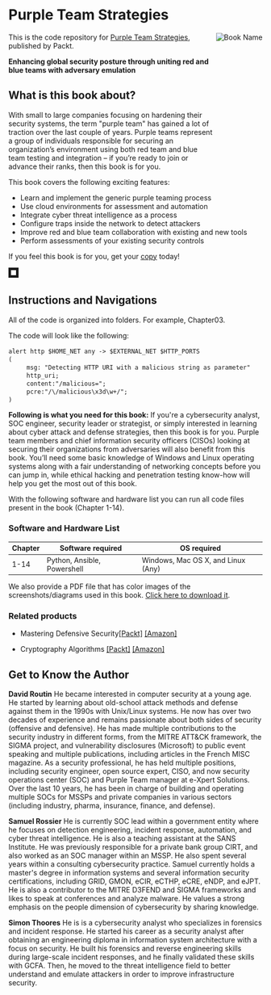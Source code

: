 # Purple Team Strategies

<a href="https://www.packtpub.com/product/purple-team-strategies/9781801074292"><img src="https://static.packt-cdn.com/products/9781801074292/cover/smaller" alt="Book Name" height="256px" align="right"></a>

This is the code repository for [Purple Team Strategies](https://www.packtpub.com/product/purple-team-strategies/9781801074292), published by Packt.

**Enhancing global security posture through uniting red and blue teams with adversary emulation**

## What is this book about?
With small to large companies focusing on hardening their security systems, the term "purple team" has gained a lot of traction over the last couple of years. Purple teams represent a group of individuals responsible for securing an organization’s environment using both red team and blue team testing and integration – if you’re ready to join or advance their ranks, then this book is for you.

This book covers the following exciting features: 
* Learn and implement the generic purple teaming process
* Use cloud environments for assessment and automation
* Integrate cyber threat intelligence as a process
* Configure traps inside the network to detect attackers
* Improve red and blue team collaboration with existing and new tools
* Perform assessments of your existing security controls

If you feel this book is for you, get your [copy](https://www.amazon.com/Purple-Team-Strategies-Enhancing-adversary-ebook/dp/B0B12R8DFJ) today!

<a href="https://www.packtpub.com/?utm_source=github&utm_medium=banner&utm_campaign=GitHubBanner"><img src="https://raw.githubusercontent.com/PacktPublishing/GitHub/master/GitHub.png" alt="https://www.packtpub.com/" border="5" /></a>

## Instructions and Navigations
All of the code is organized into folders. For example, Chapter03.

The code will look like the following:
```
alert http $HOME_NET any -> $EXTERNAL_NET $HTTP_PORTS
(
     msg: "Detecting HTTP URI with a malicious string as parameter"
     http_uri;
     content:"/malicious=";
     pcre:"/\/malicious\x3d\w+/";
)
```

**Following is what you need for this book:**
If you're a cybersecurity analyst, SOC engineer, security leader or strategist, or simply interested in learning about cyber attack and defense strategies, then this book is for you. Purple team members and chief information security officers (CISOs) looking at securing their organizations from adversaries will also benefit from this book. You’ll need some basic knowledge of Windows and Linux operating systems along with a fair understanding of networking concepts before you can jump in, while ethical hacking and penetration testing know-how will help you get the most out of this book.

With the following software and hardware list you can run all code files present in the book (Chapter 1-14).

### Software and Hardware List

| Chapter  | Software required                                                                                  | OS required                        |
| -------- | ---------------------------------------------------------------------------------------------------| -----------------------------------|
| 1-14     | Python, Ansible, Powershell									                                                      | Windows, Mac OS X, and Linux (Any) |


We also provide a PDF file that has color images of the screenshots/diagrams used in this book. [Click here to download it](https://static.packt-cdn.com/downloads/9781801074292_ColorImages.pdf).

### Related products <Other books you may enjoy>
* Mastering Defensive Security[[Packt]](https://www.packtpub.com/product/mastering-defensive-security/9781800208162) [[Amazon]](https://www.amazon.com/Mastering-Defensive-Security-techniques-infrastructure/dp/1800208162)

* Cryptography Algorithms [[Packt]](https://www.packtpub.com/product/cryptography-algorithms/9781789617139) [[Amazon]](https://www.amazon.com/Next-generation-Cryptography-Algorithms-Explained-implementation-ebook/dp/B093Y11H9Q)

## Get to Know the Author
**David Routin**
He became interested in computer security at a young age. He started by learning about old-school attack methods and defense against them in the 1990s with Unix/Linux systems. He now has over two decades of experience and remains passionate about both sides of security (offensive and defensive). He has made multiple contributions to the security industry in different forms, from the MITRE ATT&CK framework, the SIGMA project, and vulnerability disclosures (Microsoft) to public event speaking and multiple publications, including articles in the French MISC magazine.
As a security professional, he has held multiple positions, including security engineer, open source expert, CISO, and now security operations center (SOC) and Purple Team manager at e-Xpert Solutions. Over the last 10 years, he has been in charge of building and operating multiple SOCs for MSSPs and private companies in various sectors (including industry, pharma, insurance, finance, and defense).

**Samuel Rossier**
He is currently SOC lead within a government entity where he focuses on detection engineering, incident response, automation, and cyber threat intelligence. He is also a teaching assistant at the SANS Institute. He was previously responsible for a private bank group CIRT, and also worked as an SOC manager within an MSSP. He also spent several years within a consulting cybersecurity practice.
Samuel currently holds a master's degree in information systems and several information security certifications, including GRID, GMON, eCIR, eCTHP, eCRE, eNDP, and eJPT.
He is also a contributor to the MITRE D3FEND and SIGMA frameworks and likes to speak at conferences and analyze malware. He values a strong emphasis on the people dimension of cybersecurity by sharing knowledge.

**Simon Thoores**
He is is a cybersecurity analyst who specializes in forensics and incident response. He started his career as a security analyst after obtaining an engineering diploma in information system architecture with a focus on security. He built his forensics and reverse engineering skills during large-scale incident responses, and he finally validated these skills with GCFA. Then, he moved to the threat intelligence field to better understand and emulate attackers in order to improve infrastructure security.
